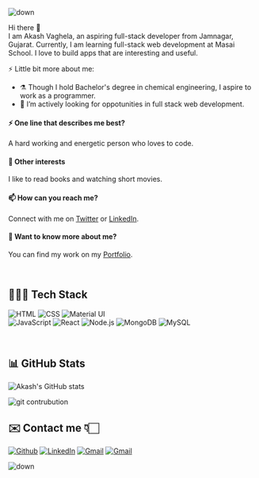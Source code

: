 
![down](https://tgdown.eu-gb.mybluemix.net/15865439887654848/header.png)

Hi there 👋
<br />
I am Akash Vaghela, an aspiring full-stack developer from Jamnagar, Gujarat. Currently, I am learning full-stack web development at Masai School. I love to build apps that are interesting and useful. 

⚡ Little bit more about me:

- ⚗️ Though I hold Bachelor's degree in chemical engineering, I aspire to work as a programmer.
- 🌱 I’m actively looking for oppotunities in full stack web development.

#### ⚡ One line that describes me best? 
A hard working and energetic person who loves to code.

#### 👯 Other interests
I like to read books and watching short movies.

#### 📫 How can you reach me?
Connect with me on [Twitter](https://twitter.com/AayuShah711) or [LinkedIn](https://www.linkedin.com/in/aayushah711/).

#### 💬 Want to know more about me?
You can find my work on my [Portfolio](https://akashvaghela.vercel.app).

<br />

## 👨🏻‍💻 Tech Stack

![HTML](https://img.shields.io/badge/html5%20-%23E34F26.svg?&style=for-the-badge&logo=html5&logoColor=white)&nbsp;![CSS](https://img.shields.io/badge/css3%20-%231572B6.svg?&style=for-the-badge&logo=css3&logoColor=white)&nbsp;![Material UI](https://img.shields.io/badge/material%20ui%20-%230081CB.svg?&style=for-the-badge&logo=material-ui&logoColor=white)
<br />
![JavaScript](https://img.shields.io/badge/javascript%20-%23323330.svg?&style=for-the-badge&logo=javascript&logoColor=%23F7DF1E)&nbsp;![React](https://img.shields.io/badge/react%20-%2320232a.svg?&style=for-the-badge&logo=react&logoColor=%2361DAFB)&nbsp;![Node.js](https://img.shields.io/badge/node.js%20-%2343853D.svg?&style=for-the-badge&logo=node.js&logoColor=white)&nbsp;![MongoDB](https://img.shields.io/badge/MongoDB-%234ea94b.svg?&style=for-the-badge&logo=mongodb&logoColor=white)&nbsp;![MySQL](https://img.shields.io/badge/mysql-%2300f.svg?&style=for-the-badge&logo=mysql&logoColor=white)&nbsp;

<br />

## 📊 GitHub Stats

![Akash's GitHub stats](https://github-readme-stats.vercel.app/api?username=akashvaghela09&count_private=true&show_icons=true&theme=tokyonight)

![git contrubution](https://activity-graph.herokuapp.com/graph?username=akashvaghela09&bg_color=0D1117&color=ffffff&line=1A237E&point=1E88E5&area=true&hide_border=true)



## ✉️ Contact me 👇🏻

[![Github](https://img.icons8.com/plasticine/50/000000/github.png)](https://github.com/akashvaghela09) [![LinkedIn](https://img.icons8.com/plasticine/50/000000/linkedin.png)](https://www.linkedin.com/in/akashvaghela09) [![Gmail](https://img.icons8.com/plasticine/50/000000/gmail-new.png)](mailto:akashvaghela09@gmail.com) [![Gmail](https://img.icons8.com/plasticine/50/000000/twitter.png)](https://twitter.com/akashvaghela09)

![down](https://tgdown.eu-gb.mybluemix.net/15860698243760064/svg2.png)
